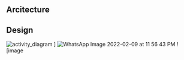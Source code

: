 ## Arcitecture
## Design
![activity_diagram](https://user-images.githubusercontent.com/87614111/153557786-3d4ea8be-0f84-4476-b69e-6642f92e8c0d.jpg)
]
![WhatsApp Image 2022-02-09 at 11 56 43 PM](https://user-images.githubusercontent.com/87614111/153266334-45d7282c-2494-40f4-b269-a121bc124844.jpeg)
![image
